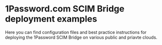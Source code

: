 # 1Password.com SCIM Bridge deployment examples

Here you can find configuration files and best practice instructions for deploying the 1Password SCIM Bridge on various public and priavte clouds.
